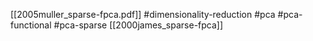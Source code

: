 [[2005muller_sparse-fpca.pdf]]
#dimensionality-reduction #pca #pca-functional #pca-sparse
[[2000james_sparse-fpca]]

